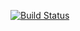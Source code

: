 [![Build Status](https://dev.azure.com/poojasharma9404120384/AgileProject/_apis/build/status%2FDevOps121o.gitapp?branchName=master)](https://dev.azure.com/poojasharma9404120384/AgileProject/_build/latest?definitionId=14&branchName=master)
